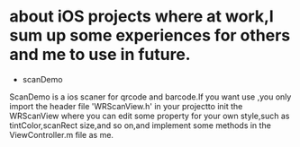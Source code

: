 # about iOS projects where at work,I sum up some experiences for others and me to use in future.

- scanDemo 

ScanDemo is a ios scaner for qrcode and barcode.If you want use ,you only import the header file 'WRScanView.h' in your projectto init the WRScanView where you can edit some property for your own style,such as tintColor,scanRect size,and so on,and implement some methods in the ViewController.m file as me.


